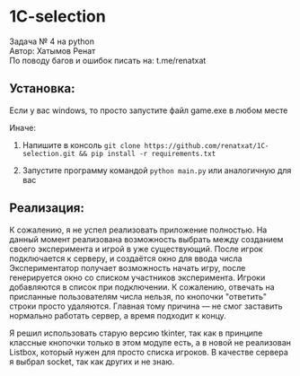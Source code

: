 1C-selection
=====
Задача № 4 на python\
Автор: Хатымов Ренат\
По поводу багов и ошибок писать на: t.me/renatxat

Установка:
---------------------

Если у вас windows, то просто запустите файл game.exe в любом месте

Иначе:

1) Напишите в консоль ```git clone https://github.com/renatxat/1C-selection.git && pip install -r requirements.txt```

2) Запустите программу командой ```python main.py``` или аналогичную для вас


## Реализация:
К сожалению, я не успел реализовать приложение полностью. На данный момент реализована возможность выбрать между
созданием своего эксперимента и игрой в уже существующий. После игрок подключается к серверу, и создаётся окно для ввода числа
Экспериментатор получает возможность начать игру, после генерируется окно со списком
участников эксперимента. Игроки добавляются в список при подключении.
К сожалению, отвечать на присланные пользователям числа нельзя, по кнопочки "ответить" строки просто удаляются.
Главная тому причина &mdash; не смог заставить нормально работать сервер, а время подходит к концу.


Я решил использовать старую версию tkinter, так как в принципе классные кнопочки только в этом модуле есть, а 
в новой не реализован Listbox, который нужен для просто списка игроков. В качестве сервера я выбрал socket, так как
других и не знаю.
